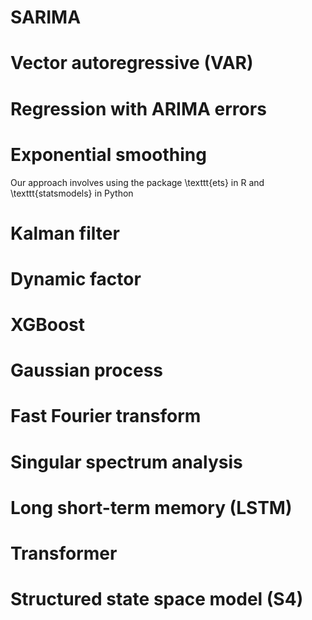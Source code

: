 # SARIMA
# Vector autoregressive (VAR)
# Regression with ARIMA errors
# Exponential smoothing
Our approach involves using the package \texttt{ets} in R and \texttt{statsmodels} in Python
# Kalman filter
# Dynamic factor
# XGBoost
# Gaussian process
# Fast Fourier transform
# Singular spectrum analysis
# Long short-term memory (LSTM)
# Transformer 
# Structured state space model (S4)


